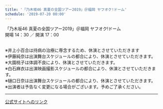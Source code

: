 ```yaml
---
title: '「乃木坂46 真夏の全国ツアー2019」＠福岡 ヤフオク!ドーム'
schedule: '2019-07-20 00:00'
---
```


<div id="detailBody"> <p>  「乃木坂46 真夏の全国ツアー2019」＠福岡 ヤフオク!ドーム  <br/>  開場 14：30 ／ 開演 17：00 </p> <p>  <br/>  ※井上小百合は持病の治療に専念するため、休演とさせていただきます  <br/>  ※伊藤純奈は出演舞台スケジュールの都合により、休演とさせていただきます。  <br/>  ※大園桃子は体調不良により、休演とさせていただきます。  <br/>  ※白石麻衣は出演映画撮影スケジュールの都合により、休演とさせていただきます。  <br/>  ※樋口日奈は出演舞台スケジュールの都合により、休演とさせていただきます。  <br/>  ※出演者は予告なく変更になる場合がございます。予めご了承ください。 </p></div>

---
[公式サイトへのリンク]('http://www.nogizaka46.com/schedule/2019/07/050872.php?member=mio-yakubo&category=&monthly=201907')